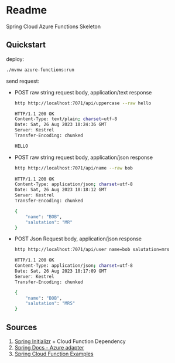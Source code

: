 # Readme
Spring Cloud Azure Functions Skeleton

## Quickstart
deploy: 
```bash
./mvnw azure-functions:run
```

send request:
- POST raw string request body, application/text response

    ``` bash
    http http://localhost:7071/api/uppercase --raw hello
    
    HTTP/1.1 200 OK
    Content-Type: text/plain; charset=utf-8
    Date: Sat, 26 Aug 2023 10:24:36 GMT
    Server: Kestrel
    Transfer-Encoding: chunked
    
    HELLO
    ```
- POST raw string request body, application/json response
    ```bash
    http http://localhost:7071/api/name --raw bob  
             
    HTTP/1.1 200 OK
    Content-Type: application/json; charset=utf-8
    Date: Sat, 26 Aug 2023 10:18:12 GMT
    Server: Kestrel
    Transfer-Encoding: chunked
    
    {
        "name": "BOB",
        "salutation": "MR"
    }
    ```
  
- POST Json Request body, application/json response
    ```bash
    http http://localhost:7071/api/user name=bob salutation=mrs 
    
    HTTP/1.1 200 OK
    Content-Type: application/json; charset=utf-8
    Date: Sat, 26 Aug 2023 10:17:09 GMT
    Server: Kestrel
    Transfer-Encoding: chunked
    
    {
        "name": "BOB",
        "salutation": "MRS"
    }
    ```
## Sources
1. [Spring Initializr](https://start.spring.io) + Cloud Function Dependency
2. [Spring Docs - Azure adapter](https://docs.spring.io/spring-cloud-function/docs/current/reference/html/spring-cloud-function.html#_microsoft_azure_functions)
3. [Spring Cloud Function Examples](https://github.com/spring-cloud/spring-cloud-function/tree/main/spring-cloud-function-samples)